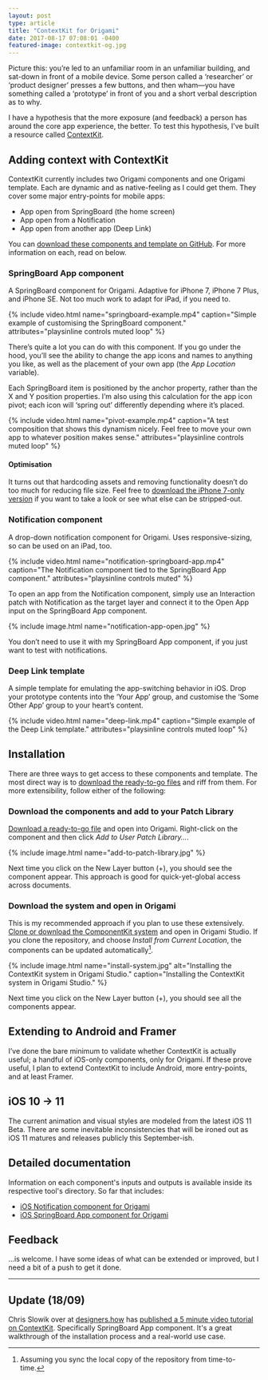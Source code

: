 ```yaml
---
layout: post
type: article
title: "ContextKit for Origami"
date: 2017-08-17 07:08:01 -0400
featured-image: contextkit-og.jpg
---
```


Picture this: you’re led to an unfamiliar room in an unfamiliar building, and sat-down in front of a mobile device. Some person called a ‘researcher’ or ‘product designer’ presses a few buttons, and then wham—you have something called a ‘prototype’ in front of you and a short verbal description as to why.

I have a hypothesis that the more exposure (and feedback) a person has around the core app experience, the better. To test this hypothesis, I’ve built a resource called [ContextKit][github].

## Adding context with ContextKit

ContextKit currently includes two Origami components and one Origami template. Each are dynamic and as native-feeling as I could get them. They cover some major entry-points for mobile apps:

- App open from SpringBoard (the home screen)
- App open from a Notification
- App open from another app (Deep Link)

You can [download these components and template on GitHub][github]. For more information on each, read on below.

### SpringBoard App component

A SpringBoard component for Origami. Adaptive for iPhone 7, iPhone 7 Plus, and iPhone SE. Not too much work to adapt for iPad, if you need to.

{% include video.html name="springboard-example.mp4" caption="Simple example of customising the SpringBoard component." attributes="playsinline controls muted loop" %}

There’s quite a lot you can do with this component. If you go under the hood, you’ll see the ability to change the app icons and names to anything you like, as well as the placement of your own app (the _App Location_ variable).

Each SpringBoard item is positioned by the anchor property, rather than the X and Y position properties. I’m also using this calculation for the app icon pivot; each icon will ‘spring out’ differently depending where it’s placed.

{% include video.html name="pivot-example.mp4" caption="A test composition that shows this dynamism nicely. Feel free to move your own app to whatever position makes sense." attributes="playsinline controls muted loop" %}

#### Optimisation

It turns out that hardcoding assets and removing functionality doesn’t do too much for reducing file size. Feel free to [download the iPhone 7-only version](http://github.com/dannyalright/contextkit/blob/master/examples/SpringBoard%20App%20iPhone%207.origami) if you want to take a look or see what else can be stripped-out.

### Notification component

A drop-down notification component for Origami. Uses responsive-sizing, so can be used on an iPad, too.

{% include video.html name="notification-springboard-app.mp4" caption="The Notification component tied to the SpringBoard App component." attributes="playsinline controls muted" %}

To open an app from the Notification component, simply use an Interaction patch with Notification as the target layer and connect it to the Open App input on the SpringBoard App component.

{% include image.html name="notification-app-open.jpg" %}

You don’t need to use it with my SpringBoard App component, if you just want to test with notifications.

### Deep Link template

A simple template for emulating the app-switching behavior in iOS. Drop your prototype contents into the ‘Your App’ group, and customise the ‘Some Other App’ group to your heart’s content.

{% include video.html name="deep-link.mp4" caption="Simple example of the Deep Link template." attributes="playsinline controls muted loop" %}

## Installation

There are three ways to get access to these components and template. The most direct way is to [download the ready-to-go files](http://github.com/dannyalright/contextkit/tree/master/origami/ContextKit) and riff from them. For more extensibility, follow either of the following:

### Download the components and add to your Patch Library

[Download a ready-to-go file](http://github.com/dannyalright/contextkit/tree/master/origami/ContextKit) and open into Origami. Right-click on the component and then click _Add to User Patch Library…_.

{% include image.html name="add-to-patch-library.jpg" %}

Next time you click on the New Layer button (+), you should see the component appear. This approach is good for quick-yet-global access across documents.

### Download the system and open in Origami

This is my recommended approach if you plan to use these extensively. [Clone or download the ComponentKit system](http://github.com/dannyalright/contextkit/tree/master/origami) and open in Origami Studio. If you clone the repository, and choose _Install from Current Location_, the components can be updated automatically[^githubsync].

{% include image.html name="install-system.jpg" alt="Installing the ContextKit system in Origami Studio." caption="Installing the ContextKit system in Origami Studio." %}

Next time you click on the New Layer button (+), you should see all the components appear.

## Extending to Android and Framer

I’ve done the bare minimum to validate whether ContextKit is actually useful; a handful of iOS-only components, only for Origami. If these prove useful, I plan to extend ContextKit to include Android, more entry-points, and at least Framer.

## iOS 10 → 11

The current animation and visual styles are modeled from the latest iOS 11 Beta. There are some inevitable inconsistencies that will be ironed out as iOS 11 matures and releases publicly this September-ish.

## Detailed documentation

Information on each component's inputs and outputs is available inside its respective tool's directory. So far that includes:

- [iOS Notification component for Origami](http://github.com/dannyalright/contextkit/blob/master/origami/notification.md)
- [iOS SpringBoard App component for Origami](http://github.com/dannyalright/contextkit/blob/master/origami/springboard-app.md)

## Feedback

…is welcome. I have some ideas of what can be extended or improved, but I need a bit of a push to get it done.

---

## Update (18/09)

Chris Slowik over at [designers.how][designershow] has [published a 5 minute video tutorial on ContextKit][designershow]. Specifically SpringBoard App component. It's a great walkthrough of the installation process and a real-world use case.

[^githubsync]: Assuming you sync the local copy of the repository from time-to-time.

[github]: http://github.com/dannyalright/contextkit/
[designershow]: http://designers.how/episodes/start-by-building-context
